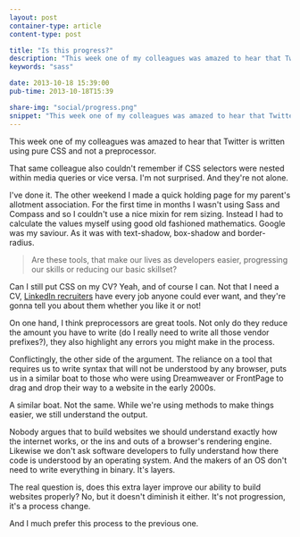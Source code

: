 ```yaml
---
layout: post
container-type: article
content-type: post

title: "Is this progress?"
description: "This week one of my colleagues was amazed to hear that Twitter is written using pure CSS and not a preprocessor."
keywords: "sass"

date: 2013-10-18 15:39:00
pub-time: 2013-10-18T15:39

share-img: "social/progress.png"
snippet: "This week one of my colleagues was amazed to hear that Twitter is written using pure CSS and not a preprocessor."
---
```


This week one of my colleagues was amazed to hear that Twitter is written using pure CSS and not a preprocessor.

That same colleague also couldn't remember if CSS selectors were nested within media queries or vice versa. I'm not surprised. And they're not alone.

I've done it. The other weekend I made a quick holding page for my parent's allotment association. For the first time in months I wasn't using Sass and Compass and so I couldn't use a nice mixin for rem sizing. Instead I had to calculate the values myself using good old fashioned mathematics. Google was my saviour. As it was with text-shadow, box-shadow and border-radius.

> Are these tools, that make our lives as developers easier, progressing our skills or reducing our basic skillset?

 Can I still put CSS on my CV? Yeah, and of course I can. Not that I need a CV, <a href="/mark-as-spam">LinkedIn recruiters</a> have every job anyone could ever want, and they're gonna tell you about them whether you like it or not!

On one hand, I think preprocessors are great tools. Not only do they reduce the amount you have to write (do I really need to write all those vendor prefixes?), they also highlight any errors you might make in the process.

Conflictingly, the other side of the argument. The reliance on a tool that requires us to write syntax that will not be understood by any browser, puts us in a similar boat to those who were using Dreamweaver or FrontPage to drag and drop their way to a website in the early 2000s.

A similar boat. Not the same. While we're using methods to make things easier, we still understand the output.

Nobody argues that to build websites we should understand exactly how the internet works, or the ins and outs of a browser's rendering engine. Likewise we don't ask software developers to fully understand how there code is understood by an operating system. And the makers of an OS don't need to write everything in binary. It's layers.

The real question is, does this extra layer improve our ability to build websites properly? No, but it doesn't diminish it either. It's not progression, it's a process change.

And I much prefer this process to the previous one.
